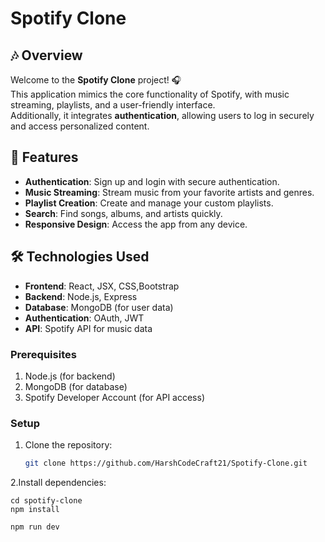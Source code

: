 # Spotify Clone

## 🎶 Overview

Welcome to the **Spotify Clone** project! 🎧  
This application mimics the core functionality of Spotify, with music streaming, playlists, and a user-friendly interface.  
Additionally, it integrates **authentication**, allowing users to log in securely and access personalized content.

## 🚀 Features

- **Authentication**: Sign up and login with secure authentication.
- **Music Streaming**: Stream music from your favorite artists and genres.
- **Playlist Creation**: Create and manage your custom playlists.
- **Search**: Find songs, albums, and artists quickly.
- **Responsive Design**: Access the app from any device.

## 🛠️ Technologies Used

- **Frontend**: React, JSX, CSS,Bootstrap
- **Backend**: Node.js, Express
- **Database**: MongoDB (for user data)
- **Authentication**: OAuth, JWT
- **API**: Spotify API for music data

### Prerequisites

1. Node.js (for backend)
2. MongoDB (for database)
3. Spotify Developer Account (for API access)

### Setup

1. Clone the repository:

   ```bash
   git clone https://github.com/HarshCodeCraft21/Spotify-Clone.git

2.Install dependencies: 

    cd spotify-clone
    npm install 
    
    npm run dev